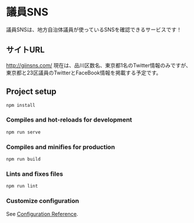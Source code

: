 # 議員SNS

議員SNSは、地方自治体議員が使っているSNSを確認できるサービスです！

## サイトURL
http://giinsns.com/
現在は、品川区数名、東京都1名のTwitter情報のみですが、東京都と23区議員のTwitterとFaceBook情報を掲載する予定です。



## Project setup
```
npm install
```

### Compiles and hot-reloads for development
```
npm run serve
```

### Compiles and minifies for production
```
npm run build
```

### Lints and fixes files
```
npm run lint
```

### Customize configuration
See [Configuration Reference](https://cli.vuejs.org/config/).

